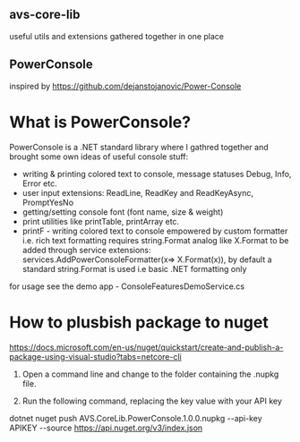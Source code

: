 ## avs-core-lib
useful utils and extensions gathered together in one place 

## PowerConsole

inspired by https://github.com/dejanstojanovic/Power-Console

# What is PowerConsole?
PowerConsole is a .NET standard library where I gathred together and brought some own ideas 
of useful console stuff: 
 - writing & printing colored text to console, message statuses Debug, Info, Error etc.
 - user input extensions: ReadLine, ReadKey and ReadKeyAsync, PromptYesNo
 - getting/setting console font (font name, size & weight)
 - print utilities like printTable, printArray etc. 
 - printF - writing colored text to console empowered by custom formatter i.e. rich text formatting
requires string.Format analog like X.Format to be added through service extensions: services.AddPowerConsoleFormatter(x=> X.Format(x)), 
by default a standard string.Format is used i.e basic .NET formatting only


for usage see the demo app - ConsoleFeaturesDemoService.cs

# How to plusbish package to nuget

https://docs.microsoft.com/en-us/nuget/quickstart/create-and-publish-a-package-using-visual-studio?tabs=netcore-cli

1. Open a command line and change to the folder containing the .nupkg file.

2. Run the following command, replacing the key value with your API key

dotnet nuget push AVS.CoreLib.PowerConsole.1.0.0.nupkg --api-key APIKEY --source https://api.nuget.org/v3/index.json


